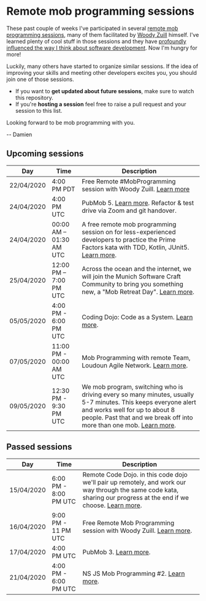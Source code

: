 # Remote mob programming sessions

These past couple of weeks I've participated in several [remote mob programming sessions](https://mobprogramming.org), many of them facilitated by [Woody Zuill](https://twitter.com/woodyzuill/) himself. I've learned plenty of cool stuff in those sessions and they have [profoundly influenced the way I think about software development](https://www.togetherwecode.com/articles/remote-team-failure-mob-programming-rescue/). Now I'm hungry for more!

Luckily, many others have started to organize similar sessions. If the idea of improving your skills and meeting other developers excites you, you should join one of those sessions.

- If you want to **get updated about future sessions**, make sure to watch this repository.
- If you're **hosting a session** feel free to raise a pull request and your session to this list.

Looking forward to be mob programming with you.

-- Damien

## Upcoming sessions

| Day | Time | Description | 
|---|---|---|
| 22/04/2020 | 4:00 PM PDT | Free Remote #MobProgramming session with Woody Zuill. [Learn more](https://twitter.com/WoodyZuill/status/1252982674685227012) |
| 24/04/2020 | 4:00 PM UTC | PubMob 5. [Learn more](https://twitter.com/jlangr/status/1252356267961536514). Refactor & test drive via Zoom and git handover. |
| 24/04/2020 | 00:00 AM – 01:30 AM UTC | A free remote mob programming session on for less-experienced developers to practice the Prime Factors kata with TDD, Kotlin, JUnit5. [Learn more](https://neopragma.com/product/free-remote-mob-programming-session-23-april-utc-0000/). |
| 25/04/2020 | 12:00 PM – 7:00 PM UTC | Across the ocean and the internet, we will join the Munich Software Craft Community to bring you something new, a "Mob Retreat Day". [Learn more](https://www.eventbrite.com/e/joint-mob-retreat-day-with-munich-software-craft-community-tickets-102532056140). |
| 05/05/2020 | 4:00 PM - 6:00 PM UTC |  Coding Dojo: Code as a System. [Learn more](https://www.meetup.com/Softwerkskammer-Rhein-Neckar/events/269950042/). |
| 07/05/2020 | 11:00 PM - 00:00 AM UTC | Mob Programming with remote Team, Loudoun Agile Network. [Learn more](https://www.meetup.com/Loudoun-Agile-Network/events/269939611/?_xtd=gqFyqDIxNDY1NjQxoXCmaXBob25l&from=ref). |
| 09/05/2020 | 12:30 PM - 9:30 PM UTC | We mob program, switching who is driving every so many minutes, usually 5-7 minutes. This keeps everyone alert and works well for up to about 8 people. Past that and we break off into more than one mob. [Learn more](https://www.eventbrite.com/e/code-craftsman-saturdays-remote-tickets-86994443723?aff=ebdssbonlinesearch). |



## Passed sessions

| Day | Time | Description | 
|---|---|---|
| 15/04/2020 | 6:00 PM - 8:00 PM UTC | Remote Code Dojo. in this code dojo we'll pair up remotely, and work our way through the same code kata, sharing our progress at the end if we choose. [Learn more](https://www.meetup.com/Coronadojo/events/269969736/). |
| 16/04/2020 | 9:00 PM - 11 PM UTC | Free Remote Mob Programming session with Woody Zuill. [Learn more](https://twitter.com/WoodyZuill/status/1250841603821858820?s=20). |
| 17/04/2020 | 4:00 PM UTC | PubMob 3. [Learn more](https://twitter.com/jlangr/status/1248678642722279425). |
| 21/04/2020 | 4:00 PM - 6:00 PM UTC | NS JS Mob Programming #2. [Learn more](https://www.meetup.com/novisadjs/events/270084457/). |
